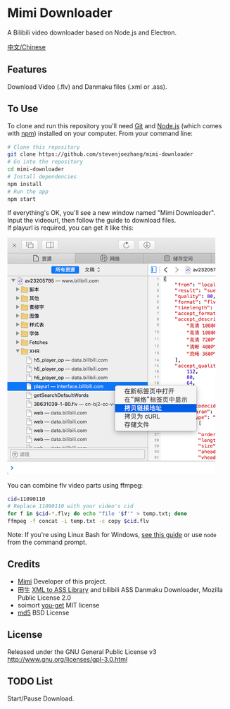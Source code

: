 # Mimi Downloader

A Bilibili video downloader based on Node.js and Electron.

[中文/Chinese](README.CN.md)

## Features
Download Video (.flv) and Danmaku files (.xml or .ass).

## To Use
To clone and run this repository you'll need [Git](https://git-scm.com) and [Node.js](https://nodejs.org/en/download/) (which comes with [npm](http://npmjs.com)) installed on your computer. From your command line:
```bash
# Clone this repository
git clone https://github.com/stevenjoezhang/mimi-downloader
# Go into the repository
cd mimi-downloader
# Install dependencies
npm install
# Run the app
npm start
```
If everything's OK, you'll see a new window named "Mimi Downloader". Input the videourl, then follow the guide to download files.  
If playurl is required, you can get it like this:

![demo-video](help.png)

You can combine flv video parts using ffmpeg:
```bash
cid=11090110
# Replace 11090110 with your video's cid
for f in $cid-*.flv; do echo "file '$f'" > temp.txt; done
ffmpeg -f concat -i temp.txt -c copy $cid.flv
```
Note: If you're using Linux Bash for Windows, [see this guide](https://www.howtogeek.com/261575/how-to-run-graphical-linux-desktop-applications-from-windows-10s-bash-shell/) or use `node` from the command prompt.

## Credits
* [Mimi](http://zsq.im) Developer of this project.
* 田生 [XML to ASS Library](https://github.com/tiansh/us-danmaku) and bilibili ASS Danmaku Downloader, Mozilla Public License 2.0
* soimort [you-get](https://github.com/soimort/you-get) MIT license
* [md5](http://pajhome.org.uk/crypt/md5) BSD License

## License
Released under the GNU General Public License v3  
http://www.gnu.org/licenses/gpl-3.0.html

## TODO List
Start/Pause Download.
